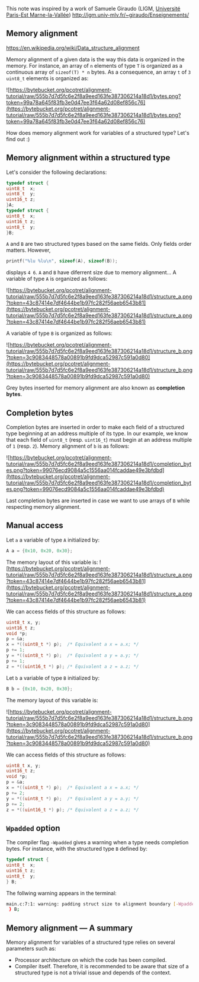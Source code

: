 This note was inspired by a work of Samuele Giraudo (LIGM, [Université Paris-Est Marne-la-Vallée](http://www.univ-mlv.fr/))
http://igm.univ-mlv.fr/~giraudo/Enseignements/

## Memory alignment
https://en.wikipedia.org/wiki/Data_structure_alignment

Memory alignment of a given data is the way this data is organized in the memory.
For instance, an array of `n` elements of type `T` is organized as a continuous array of `sizeof(T) * n` bytes. 
As a consequence, an array `t` of `3`  `uint8_t` elements is organized as:

![https://bytebucket.org/pcotret/alignment-tutorial/raw/555b7d7d5fc6e2f8a9eed163fe387306214a18d1/bytes.png?token=99a78a645f83fb3e0d47ee3f64a62d08ef856c76](https://bytebucket.org/pcotret/alignment-tutorial/raw/555b7d7d5fc6e2f8a9eed163fe387306214a18d1/bytes.png?token=99a78a645f83fb3e0d47ee3f64a62d08ef856c76)

How does memory alignment work for variables of a structured type? Let's find out :)
## Memory alignment within a structured type
Let's consider the following declarations:
```c
typedef struct {
uint8_t  x;
uint8_t  y;
uint16_t z;
}A;
typedef struct {
uint8_t  x;
uint16_t z;
uint8_t  y;
}B;
```
`A` and `B` are two structured types based on the same fields. Only fields order matters.
However,
```c
printf("%lu %lu\n", sizeof(A), sizeof(B));
```
displays `4 6`. `A` and `B` have diferrent size due to memory alignment...
A variable of type `A` is organized as follows:

![https://bytebucket.org/pcotret/alignment-tutorial/raw/555b7d7d5fc6e2f8a9eed163fe387306214a18d1/structure_a.png?token=43c87414e7df4644be1b97fc282f56aeb6543b81](https://bytebucket.org/pcotret/alignment-tutorial/raw/555b7d7d5fc6e2f8a9eed163fe387306214a18d1/structure_a.png?token=43c87414e7df4644be1b97fc282f56aeb6543b81)

A variable of type `B` is organized as follows:

![https://bytebucket.org/pcotret/alignment-tutorial/raw/555b7d7d5fc6e2f8a9eed163fe387306214a18d1/structure_b.png?token=3c9083448578a00891b9fd9dca52987c591a0d80](https://bytebucket.org/pcotret/alignment-tutorial/raw/555b7d7d5fc6e2f8a9eed163fe387306214a18d1/structure_b.png?token=3c9083448578a00891b9fd9dca52987c591a0d80)

Grey bytes inserted for memory alignment are also known as  **completion bytes**.
## Completion bytes
Completion bytes are inserted in order to make each field of a structured type beginning at an address multiple of its type. In our example,  we know that each field of  `uint8_t` (resp. `uint16_t`) must begin at an address multiple of `1` (resp. `2`). Memory alignment of  `b` is as follows:

![https://bytebucket.org/pcotret/alignment-tutorial/raw/555b7d7d5fc6e2f8a9eed163fe387306214a18d1/completion_bytes.png?token=99076ecd9084a5c1556aa014fcaddae49e3bfdbd](https://bytebucket.org/pcotret/alignment-tutorial/raw/555b7d7d5fc6e2f8a9eed163fe387306214a18d1/completion_bytes.png?token=99076ecd9084a5c1556aa014fcaddae49e3bfdbd)

Last completion bytes are inserted in case we want to use arrays of `B` while respecting memory alignment.
## Manual access
Let `a` a variable of type `A` initialized by:
```c
A a = {0x10, 0x20, 0x30};
```

The memory layout of this variable is:
![https://bytebucket.org/pcotret/alignment-tutorial/raw/555b7d7d5fc6e2f8a9eed163fe387306214a18d1/structure_a.png?token=43c87414e7df4644be1b97fc282f56aeb6543b81](https://bytebucket.org/pcotret/alignment-tutorial/raw/555b7d7d5fc6e2f8a9eed163fe387306214a18d1/structure_a.png?token=43c87414e7df4644be1b97fc282f56aeb6543b81)

We can access fields of this structure as follows:
```c
uint8_t x, y;
uint16_t z;
void *p;
p = &a;
x = *((uint8_t *) p);  /* Equivalent a x = a.x; */
p += 1;
y = *((uint8_t *) p);  /* Equivalent a y = a.y; */
p += 1;
z = *((uint16_t *) p); /* Equivalent a z = a.z; */
```
Let `b` a variable of type `B` initialized by:
```c
B b = {0x10, 0x20, 0x30};
```
The memory layout of this variable is:

![https://bytebucket.org/pcotret/alignment-tutorial/raw/555b7d7d5fc6e2f8a9eed163fe387306214a18d1/structure_b.png?token=3c9083448578a00891b9fd9dca52987c591a0d80](https://bytebucket.org/pcotret/alignment-tutorial/raw/555b7d7d5fc6e2f8a9eed163fe387306214a18d1/structure_b.png?token=3c9083448578a00891b9fd9dca52987c591a0d80)

We can access fields of this structure as follows:
```c
uint8_t x, y;
uint16_t z;
void *p;
p = &a;
x = *((uint8_t *) p);  /* Equivalent a x = a.x; */
p += 2;
y = *((uint8_t *) p);  /* Equivalent a y = a.y; */
p += 2;
z = *((uint16_t *) p); /* Equivalent a z = a.z; */
```
## `Wpadded` option
The compiler flag `-Wpadded` gives a warning when a type needs completion bytes. For instance, with the structured type `B` defined by:
```c
typedef struct {
uint8_t  x;
uint16_t z;
uint8_t  y;
} B;
```
The follwing warning appears in the terminal:
```bash
main.c:7:1: warning: padding struct size to alignment boundary [-Wpadded]
 } B;
```
## Memory alignment — A summary
Memory alignment for variables of a structured type relies on several parameters such as:
- Processor architecture on which the code has been compiled.
- Compiler itself.
Therefore, it is recommended to be aware that size of a structured type is not a trivial issue and depends of the context.
